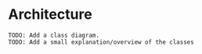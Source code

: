 # Architecture

    TODO: Add a class diagram.
    TODO: Add a small explanation/overview of the classes
